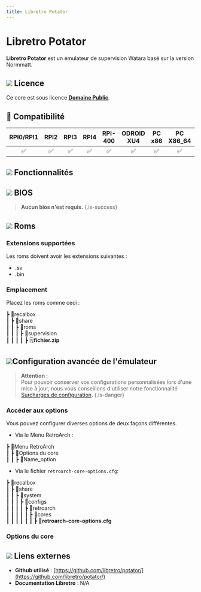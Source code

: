 ```yaml
---
title: Libretro Potator
---
```


# Libretro Potator

**Libretro Potator** est un émulateur de supervision Watara basé sur la version Normmatt.

## ![](/migration-images/emulateurs/consoles-portables/supervision/gerald-g-parchment-background-or-border-5.svg) Licence

Ce core est sous licence [**Domaine Public**](https://github.com/libretro/potator/blob/master/LICENSE).

## 🔧 Compatibilité

| RPI0/RPI1 | RPI2 | RPI3 | RPI4 | RPI-400 | ODROID XU4 | PC x86 | PC X86\_64 | ODROID GO |
| :---: | :---: | :---: | :---: | :---: | :---: | :---: | :---: | :---: |
| ✅ | ✅ | ✅ | ✅ | ✅ | ✅ | ✅ | ✅ | ✅ |

## ![](/migration-images/emulateurs/consoles-portables/supervision/cogwheel-145804_640.png) Fonctionnalités



## ![](/migration-images/emulateurs/consoles-portables/supervision/tqfp32.svg) BIOS


>**Aucun bios n'est requis.**
{.is-success}

## ![](/migration-images/emulateurs/consoles-portables/supervision/rom-30098_640.png) Roms

### **Extensions supportées**

Les roms doivent avoir les extensions suivantes :

* .sv
* .bin

### **Emplacement**

Placez les roms comme ceci : 

┣ 📁recalbox  
┃ ┣ 📁share  
┃ ┃ ┣ 📁roms  
┃ ┃ ┃ ┣ 📁supervision  
┃ ┃ ┃ ┃ ┣ 🗒**fichier.zip**  

## ![](/migration-images/emulateurs/consoles-portables/supervision/hammer-28636_640.png)Configuration avancée de l'émulateur


>**Attention :**  
>Pour pouvoir conserver vos configurations personnalisées lors d'une mise à jour, nous vous conseillons d'utiliser notre fonctionnalité [Surcharges de configuration](/fr/usage-avance/surcharge-de-configuration).
{.is-danger}

### Accéder aux options

Vous pouvez configurer diverses options de deux façons différentes.

* Via le Menu RetroArch :

┣ 📁Menu RetroArch  
┃ ┣ 📁Options du core  
┃ ┃ ┣ 🧩Name\_option  

* Via le fichier `retroarch-core-options.cfg`:

┣ 📁recalbox  
┃ ┣ 📁share  
┃ ┃ ┣ 📁system  
┃ ┃ ┃ ┣ 📁configs  
┃ ┃ ┃ ┃ ┣ 📁retroarch  
┃ ┃ ┃ ┃ ┃ ┣ 📁cores  
┃ ┃ ┃ ┃ ┃ ┃ ┣ 🧩**retroarch-core-options.cfg**  

### Options du core

## ![](/migration-images/emulateurs/consoles-portables/supervision/kisspng-web-development-world-wide-web-computer-icons-webs-world-wide-web-icon-png-5ab05c24477216.4540070115215073642927.png) Liens externes

* **Github utilisé** : [https://github.com/libretro/potator/](https://github.com/libretro/potator/)
* **Documentation Libretro** : N/A

